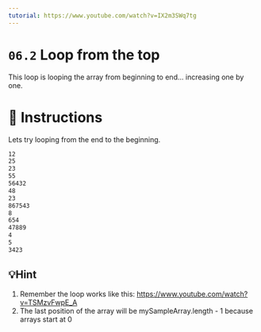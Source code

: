 ```yaml
---
tutorial: https://www.youtube.com/watch?v=IX2m3SWq7tg
---
```


# `06.2` Loop from the top

This loop is looping the array from beginning to end... increasing one by one.

# 📝 Instructions

Lets try looping from the end to the beginning.

```bash
12
25
23
55
56432
48
23
867543
8
654
47889
4
5
3423
```

## 💡Hint

1. Remember the loop works like this: https://www.youtube.com/watch?v=TSMzvFwpE_A
2. The last position of the array will be mySampleArray.length - 1 because arrays start at 0